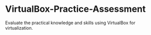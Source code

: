 # VirtualBox-Practice-Assessment
Evaluate the practical knowledge and skills using VirtualBox for virtualization. 
